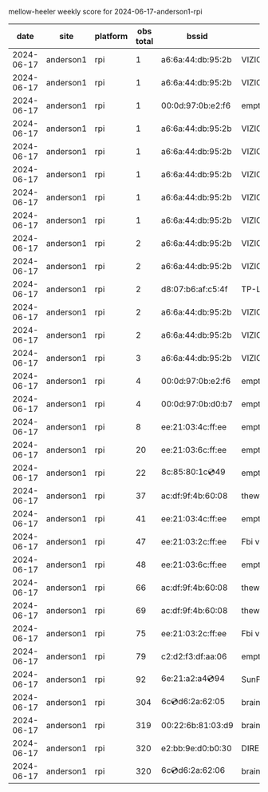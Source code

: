 mellow-heeler weekly score for 2024-06-17-anderson1-rpi

|date|site|platform|obs total|bssid|ssid|lat|lng|
|--|--|--|--|--|--|--|--|
|2024-06-17|anderson1|rpi|1|a6:6a:44:db:95:2b|VIZIOCastAudio5235|0|0|
|2024-06-17|anderson1|rpi|1|a6:6a:44:db:95:2b|VIZIOCastAudio9831|0|0|
|2024-06-17|anderson1|rpi|1|00:0d:97:0b:e2:f6|empty_ssid|0|0|
|2024-06-17|anderson1|rpi|1|a6:6a:44:db:95:2b|VIZIOCastAudio5677|0|0|
|2024-06-17|anderson1|rpi|1|a6:6a:44:db:95:2b|VIZIOCastAudio3552|0|0|
|2024-06-17|anderson1|rpi|1|a6:6a:44:db:95:2b|VIZIOCastAudio8811|0|0|
|2024-06-17|anderson1|rpi|1|a6:6a:44:db:95:2b|VIZIOCastAudio7966|0|0|
|2024-06-17|anderson1|rpi|1|a6:6a:44:db:95:2b|VIZIOCastAudio9798|0|0|
|2024-06-17|anderson1|rpi|2|a6:6a:44:db:95:2b|VIZIOCastAudio7829|0|0|
|2024-06-17|anderson1|rpi|2|a6:6a:44:db:95:2b|VIZIOCastAudio3136|0|0|
|2024-06-17|anderson1|rpi|2|d8:07:b6:af:c5:4f|TP-Link_C54F|0|0|
|2024-06-17|anderson1|rpi|2|a6:6a:44:db:95:2b|VIZIOCastAudio3678|0|0|
|2024-06-17|anderson1|rpi|2|a6:6a:44:db:95:2b|VIZIOCastAudio3967|0|0|
|2024-06-17|anderson1|rpi|3|a6:6a:44:db:95:2b|VIZIOCastAudio1508|0|0|
|2024-06-17|anderson1|rpi|4|00:0d:97:0b:e2:f6|empty_ssid|0|0|
|2024-06-17|anderson1|rpi|4|00:0d:97:0b:d0:b7|empty_ssid|0|0|
|2024-06-17|anderson1|rpi|8|ee:21:03:4c:ff:ee|empty_ssid|0|0|
|2024-06-17|anderson1|rpi|20|ee:21:03:6c:ff:ee|empty_ssid|0|0|
|2024-06-17|anderson1|rpi|22|8c:85:80:1c:cd:49|empty_ssid|0|0|
|2024-06-17|anderson1|rpi|37|ac:df:9f:4b:60:08|theweef|0|0|
|2024-06-17|anderson1|rpi|41|ee:21:03:4c:ff:ee|empty_ssid|0|0|
|2024-06-17|anderson1|rpi|47|ee:21:03:2c:ff:ee|Fbi van 13|0|0|
|2024-06-17|anderson1|rpi|48|ee:21:03:6c:ff:ee|empty_ssid|0|0|
|2024-06-17|anderson1|rpi|66|ac:df:9f:4b:60:08|theweef|0|0|
|2024-06-17|anderson1|rpi|69|ac:df:9f:4b:60:08|theweef|0|0|
|2024-06-17|anderson1|rpi|75|ee:21:03:2c:ff:ee|Fbi van 13|0|0|
|2024-06-17|anderson1|rpi|79|c2:d2:f3:df:aa:06|empty_ssid|0|0|
|2024-06-17|anderson1|rpi|92|6e:21:a2:a4:cd:94|SunPower21450|0|0|
|2024-06-17|anderson1|rpi|304|6c:cd:d6:2a:62:05|braingang2_5GEXT|0|0|
|2024-06-17|anderson1|rpi|319|00:22:6b:81:03:d9|braingang2|0|0|
|2024-06-17|anderson1|rpi|320|e2:bb:9e:d0:b0:30|DIRECT-9ED03030|0|0|
|2024-06-17|anderson1|rpi|320|6c:cd:d6:2a:62:06|braingang2_2GEXT|0|0|
